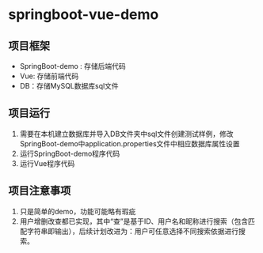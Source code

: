 # springboot-vue-demo

## 项目框架

* SpringBoot-demo : 存储后端代码
* Vue: 存储前端代码
* DB：存储MySQL数据库sql文件

## 项目运行

1. 需要在本机建立数据库并导入DB文件夹中sql文件创建测试样例，修改SpringBoot-demo中application.properties文件中相应数据库属性设置
2. 运行SpringBoot-demo程序代码
3. 运行Vue程序代码

## 项目注意事项
1. 只是简单的demo，功能可能略有瑕疵
2. 用户增删改查都已实现，其中“查”是基于ID、用户名和昵称进行搜索（包含匹配字符串即输出），后续计划改进为：用户可任意选择不同搜索依据进行搜索。
